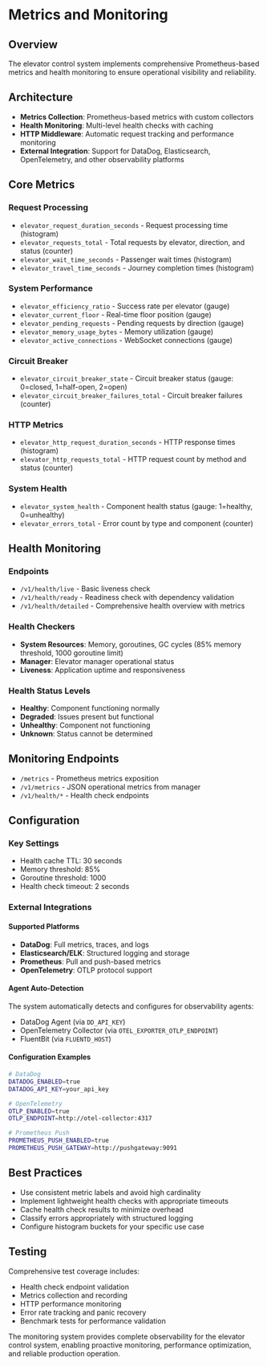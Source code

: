 # Metrics and Monitoring

## Overview

The elevator control system implements comprehensive Prometheus-based metrics and health monitoring to ensure operational visibility and reliability.

## Architecture

- **Metrics Collection**: Prometheus-based metrics with custom collectors
- **Health Monitoring**: Multi-level health checks with caching
- **HTTP Middleware**: Automatic request tracking and performance monitoring
- **External Integration**: Support for DataDog, Elasticsearch, OpenTelemetry, and other observability platforms

## Core Metrics

### Request Processing
- `elevator_request_duration_seconds` - Request processing time (histogram)
- `elevator_requests_total` - Total requests by elevator, direction, and status (counter)
- `elevator_wait_time_seconds` - Passenger wait times (histogram)
- `elevator_travel_time_seconds` - Journey completion times (histogram)

### System Performance
- `elevator_efficiency_ratio` - Success rate per elevator (gauge)
- `elevator_current_floor` - Real-time floor position (gauge)
- `elevator_pending_requests` - Pending requests by direction (gauge)
- `elevator_memory_usage_bytes` - Memory utilization (gauge)
- `elevator_active_connections` - WebSocket connections (gauge)

### Circuit Breaker
- `elevator_circuit_breaker_state` - Circuit breaker status (gauge: 0=closed, 1=half-open, 2=open)
- `elevator_circuit_breaker_failures_total` - Circuit breaker failures (counter)

### HTTP Metrics
- `elevator_http_request_duration_seconds` - HTTP response times (histogram)
- `elevator_http_requests_total` - HTTP request count by method and status (counter)

### System Health
- `elevator_system_health` - Component health status (gauge: 1=healthy, 0=unhealthy)
- `elevator_errors_total` - Error count by type and component (counter)

## Health Monitoring

### Endpoints
- `/v1/health/live` - Basic liveness check
- `/v1/health/ready` - Readiness check with dependency validation
- `/v1/health/detailed` - Comprehensive health overview with metrics

### Health Checkers
- **System Resources**: Memory, goroutines, GC cycles (85% memory threshold, 1000 goroutine limit)
- **Manager**: Elevator manager operational status
- **Liveness**: Application uptime and responsiveness

### Health Status Levels
- **Healthy**: Component functioning normally
- **Degraded**: Issues present but functional
- **Unhealthy**: Component not functioning
- **Unknown**: Status cannot be determined

## Monitoring Endpoints

- `/metrics` - Prometheus metrics exposition
- `/v1/metrics` - JSON operational metrics from manager
- `/v1/health/*` - Health check endpoints

## Configuration

### Key Settings
- Health cache TTL: 30 seconds
- Memory threshold: 85%
- Goroutine threshold: 1000
- Health check timeout: 2 seconds

### External Integrations

#### Supported Platforms
- **DataDog**: Full metrics, traces, and logs
- **Elasticsearch/ELK**: Structured logging and storage
- **Prometheus**: Pull and push-based metrics
- **OpenTelemetry**: OTLP protocol support

#### Agent Auto-Detection
The system automatically detects and configures for observability agents:
- DataDog Agent (via `DD_API_KEY`)
- OpenTelemetry Collector (via `OTEL_EXPORTER_OTLP_ENDPOINT`)
- FluentBit (via `FLUENTD_HOST`)

#### Configuration Examples
```bash
# DataDog
DATADOG_ENABLED=true
DATADOG_API_KEY=your_api_key

# OpenTelemetry
OTLP_ENABLED=true
OTLP_ENDPOINT=http://otel-collector:4317

# Prometheus Push
PROMETHEUS_PUSH_ENABLED=true
PROMETHEUS_PUSH_GATEWAY=http://pushgateway:9091
```

## Best Practices

- Use consistent metric labels and avoid high cardinality
- Implement lightweight health checks with appropriate timeouts
- Cache health check results to minimize overhead
- Classify errors appropriately with structured logging
- Configure histogram buckets for your specific use case

## Testing

Comprehensive test coverage includes:
- Health check endpoint validation
- Metrics collection and recording
- HTTP performance monitoring
- Error rate tracking and panic recovery
- Benchmark tests for performance validation

The monitoring system provides complete observability for the elevator control system, enabling proactive monitoring, performance optimization, and reliable production operation. 